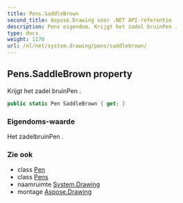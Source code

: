 ```yaml
---
title: Pens.SaddleBrown
second_title: Aspose.Drawing voor .NET API-referentie
description: Pens eigendom. Krijgt het zadel bruinPen .
type: docs
weight: 1170
url: /nl/net/system.drawing/pens/saddlebrown/
---
```

## Pens.SaddleBrown property

Krijgt het zadel bruinPen .

```csharp
public static Pen SaddleBrown { get; }
```

### Eigendoms-waarde

Het zadelbruinPen .

### Zie ook

* class [Pen](../../pen/)
* class [Pens](../)
* naamruimte [System.Drawing](../../pens/)
* montage [Aspose.Drawing](../../../)


